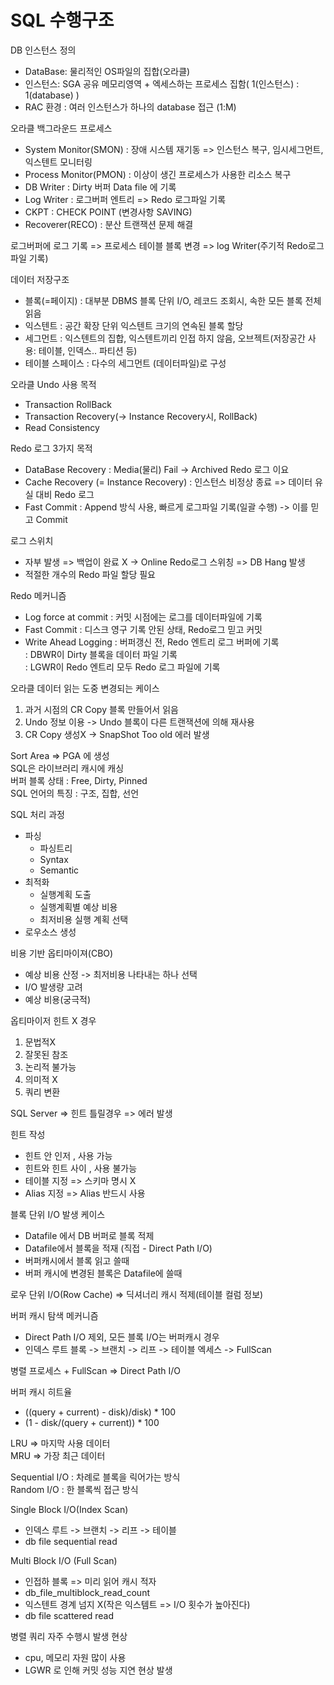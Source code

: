 
  # SQL 수행구조 
  
  DB 인스턴스 정의  
  - DataBase: 물리적인 OS파일의 집합(오라클)
  - 인스턴스:  SGA 공유 메모리영역 + 엑세스하는 프로세스 집함( 1(인스턴스) : 1(database) )
  - RAC 환경 : 여러 인스턴스가 하나의 database 접근 (1:M)

오라클 백그라운드 프로세스
  - System Monitor(SMON)  : 장애 시스템 재기동 => 인스턴스 복구, 임시세그먼트, 익스텐트 모니터링
  - Process Monitor(PMON) : 이상이 생긴 프로세스가 사용한 리소스 복구
  - DB Writer             : Dirty 버퍼 Data file 에 기록
  - Log Writer            : 로그버퍼 엔트리 => Redo 로그파일 기록
  - CKPT                  : CHECK POINT (변경사항 SAVING)
  - Recoverer(RECO)       : 분산 트랜잭션 문제 해결

로그버퍼에 로그 기록 => 프로세스
테이블 블록 변경 => log Writer(주기적 Redo로그파일 기록)

데이터 저장구조
  - 블록(=페이지)  : 대부분 DBMS 블록 단위 I/O, 레코드 조회시, 속한 모든 블록 전체 읽음
  - 익스텐트       : 공간 확장 단위 익스텐트 크기의 연속된 블록 할당
  - 세그먼트       : 익스텐트의 집합, 익스텐트끼리 인접 하지 않음, 오브젝트(저장공간 사용: 테이블, 인덱스.. 파티션 등)
  - 테이블 스페이스  : 다수의 세그먼트 (데이터파일)로 구성

오라클 Undo 사용 목적
  - Transaction RollBack
  - Transaction Recovery(-> Instance Recovery시, RollBack)
  - Read Consistency

Redo 로그 3가지 목적
  - DataBase Recovery : Media(물리) Fail -> Archived Redo 로그 이요
  - Cache Recovery (= Instance Recovery) : 인스턴스 비정상 종료 => 데이터 유실 대비 Redo 로그
  - Fast Commit : Append 방식 사용, 빠르게 로그파일 기록(일괄 수행) -> 이를 믿고 Commit

로그 스위치 
  - 자부 발생 => 백업이 완료 X -> Online Redo로그 스위칭 => DB Hang 발생
  - 적절한 개수의 Redo 파일 할당 필요

Redo 메커니즘
  - Log force at commit : 커밋 시점에는 로그를 데이터파일에 기록  
  - Fast Commit         : 디스크 영구 기록 안된 상태, Redo로그 믿고 커밋  
  - Write Ahead Logging : 버퍼갱신 전, Redo 엔트리 로그 버퍼에 기록   
                        : DBWR이 Dirty 블록을 데이터 파일 기록  
                        : LGWR이 Redo 엔트리 모두 Redo 로그 파일에 기록

오라클 데이터 읽는 도중 변경되는 케이스
  1. 과거 시점의 CR Copy 블록 만들어서 읽음
  2. Undo 정보 이용 -> Undo 블록이 다른 트랜잭션에 의해 재사용
  3. CR Copy 생성X -> SnapShot Too old 에러 발생

Sort Area => PGA 에 생성  
SQL은 라이브러리 캐시에 캐싱  
버퍼 블록 상태 : Free, Dirty, Pinned  
SQL 언어의 특징 : 구조, 집합, 선언  

SQL 처리 과정
  - 파싱
    -  파싱트리
    -  Syntax
    -  Semantic
  - 최적화
    - 실행계획 도출
    - 실행계획별 예상 비용
    - 최저비용 실행 계획 선택
  - 로우소스 생성

비용 기반 옵티마이져(CBO)
  - 예상 비용 산정 -> 최저비용 나타내는 하나 선택
  - I/O 발생량 고려
  - 예상 비용(궁극적)

옵티마이저 힌트 X 경우
  1. 문법적X
  2. 잘못된 참조
  3. 논리적 불가능
  4. 의미적 X
  5. 쿼리 변환

SQL Server => 힌트 틀릴경우 => 에러 발생

힌트 작성
  - 힌트 안 인저 , 사용 가능
  - 힌트와 힌트 사이 , 사용 불가능
  - 테이블 지정 => 스키마 명시 X
  - Alias 지정 => Alias 반드시 사용

블록 단위 I/O 발생 케이스
  - Datafile 에서 DB 버퍼로 블록 적제
  - Datafile에서 블록을 적재 (직접 - Direct Path I/O)
  - 버퍼캐시에서 블록 읽고 쓸때
  - 버퍼 캐시에 변경된 블록은 Datafile에 쓸때

로우 단위 I/O(Row Cache) => 딕셔너리 캐시 적제(테이블 컬럼 정보)

버퍼 캐시 탐색 메커니즘
  - Direct Path I/O 제외, 모든 블록 I/O는 버퍼캐시 경우
  - 인덱스 루트 블록 -> 브랜치 -> 리프 -> 테이블 엑세스 -> FullScan

병렬 프로세스 + FullScan => Direct Path I/O

버퍼 캐시 히트율
  - ((query + current) - disk)/disk) * 100
  - (1 - disk/(query + current)) * 100

LRU => 마지막 사용 데이터  
MRU => 가장 최근 데이터  

Sequential I/O : 차례로 블록을 릭어가는 방식  
Random I/O : 한 블록씩 접근 방식

Single Block I/O(Index Scan)
  - 인덱스 루트 -> 브랜치 -> 리프 -> 테이블
  - db file sequential read

Multi Block I/O (Full Scan)
  - 인접하 블록 => 미리 읽어 캐시 적자
  - db_file_multiblock_read_count
  - 익스텐트 경계 넘지 X(작은 익스템트 => I/O 횟수가 높아진다)
  - db file scattered read

병렬 쿼리 자주 수행시 발생 현상
  - cpu, 메모리 자원 많이 사용
  - LGWR 로 인해 커밋 성능 지연 현상 발생
